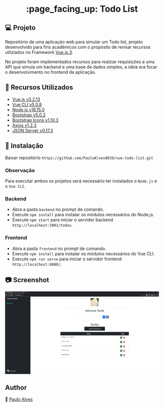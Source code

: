<h1 align="center">:page_facing_up: Todo List</h1>

## :computer: Projeto

Repositório de uma aplicação web para simular um Todo list, projeto desenvolvido para fins acadêmicos com o propósito de revisar recursos utilziados no Framework [Vue.js 3](https://vuejs.org/).

No projeto foram implementados recursos para realziar requisições a uma API que simula um backend e uma base de dados simples, a ideia era focar o desenvolvimento no
frontend da aplicação.


## :wrench: Recursos Utilizados

- [Vue.js v3.2.13](https://vuejs.org/)
- [Vue CLI v5.0.8](https://cli.vuejs.org/)
- [Node.js v18.15.0](https://nodejs.org/en)
- [Bootstrap  v5.0.2](https://getbootstrap.com/)
- [Bootstrap  Icons v1.10.3](https://icons.getbootstrap.com/)
- [Axios v1.2.3](https://axios-http.com/ptbr/docs/intro)
- [JSON Server v0.17.3](https://www.npmjs.com/package/json-server)


## :floppy_disk: Instalação
Baixar repositório ```https://github.com/PauloAlves8039/vue-todo-list.git```

### Observação

Para executar ambos os projetos será necessário ter instalados o ```Node.js``` e o ```Vue CLI```.

### Backend

- Abra a pasta ```backend``` no prompt de comando.
- Execute ```npm install``` para instalar os módulos necessários do Node.js.
- Execute ```npm start``` para iniciar o servidor backend ```http://localhost:3001/todos```.

### Frontend

- Abra a pasta ```frontend``` no prompt de comando.
- Execute ```npm install``` para instalar os módulos necessários do Vue CLI.
- Execute ```npm run serve``` para iniciar o servidor frontend ```http://localhost:8080/```.

## :camera: Screenshot

<p align="center"> <img src="https://github.com/PauloAlves8039/vue-todo-list/blob/master/frontend/src/assets/img/Screenshot.png"/></p>

## Author
:boy: [Paulo Alves](https://github.com/PauloAlves8039)
